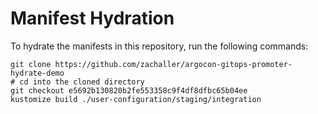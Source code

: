 # Manifest Hydration

To hydrate the manifests in this repository, run the following commands:

```shell
git clone https://github.com/zachaller/argocon-gitops-promoter-hydrate-demo
# cd into the cloned directory
git checkout e5692b130820b2fe553358c9f4df8dfbc65b04ee
kustomize build ./user-configuration/staging/integration
```
